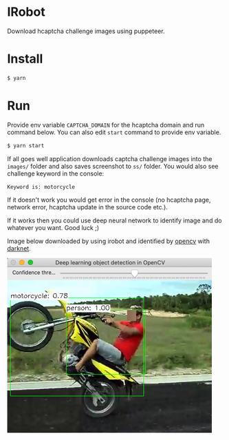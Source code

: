 IRobot
======

Download hcaptcha challenge images using puppeteer.

Install
=======

```bash
$ yarn
```

Run
===

Provide env variable `CAPTCHA_DOMAIN` for the hcaptcha domain and run command below. You can also edit `start` command to provide env variable.

```bash
$ yarn start
```

If all goes well application downloads captcha challenge images into the `images/` folder and also saves screenshot to `ss/` folder. You would also see challenge keyword in the console:

```
Keyword is: motorcycle
```

If it doesn't work you would get error in the console (no hcaptcha page, network error, hcaptcha update in the source code etc.).

If it works then you could use deep neural network to identify image and do whatever you want. Good luck ;)

Image below downloaded by using irobot and identified by [opencv](https://github.com/opencv/opencv) with [darknet](https://pjreddie.com/darknet/).

![dnn](https://github.com/erhangundogan/irobot/blob/master/dnn.png)
